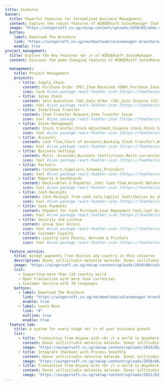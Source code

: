 ```yaml
---
title: Features
banner:
  title: Powerful Features for Streamlined Business Management.
  content: Explore the robust features of WINGERsoft SalesManager that empower you to effortlessly organize, track, and manage sales, purchases, inventory, expenses, and financial records. From automated processes to comprehensive reporting, our solution ensures efficient business management and frees up time for more important tasks.
  image: "https://wingersoft.co.ug/sm/wp-content/uploads/2019/05/wbms-system-logo.png"
  button:
    label: Download The Brochure
    link: "https://wingersoft.co.ug/sm/download/salesmanager-bronchure/"
    enable: true
project_management:
  title: Explore the Key Features <br /> of WINGERsoft SalesManager.
  content: Discover the game-changing features of WINGERsoft SalesManager designed to revolutionize your business operations. From seamless sales tracking to intelligent inventory management, expense tracking, and comprehensive financial reporting, our solution empowers you to maximize efficiency and stay ahead in today's competitive landscape.<br/> Experience the power of streamlined business management with WINGERsoft SalesManager.

  management:
    title: Project Management
    projects:
      - title: Supply Chain
        content: Purchase Order (PO),Item Received (GRN),Purchase Invoice (PI),Record Expenses
        icon: lock #icon package react-feather-icon [https://feathericons.com/]
      - title: Sales Chain
        content: Sale Quotation (SQ),Sale Order (SO),Sale Invoice (SI),Goods Delivery (GD)
        icon: tool #icon package react-feather-icon [https://feathericons.com/]
      - title: Item/Stock Transfer
        content: Item Transfer Request,Item Transfer Issue
        icon: tool #icon package react-feather-icon [https://feathericons.com/]
      - title: Stock Management
        content: Stock transfer,Stock Adjustment,Dispose stock,Stock Consumption
        icon: tool #icon package react-feather-icon [https://feathericons.com/]
      - title: Accounts
        content: Cash Flow,Chart of Accounts,Banking (Cash transfer),Human Resource,Account Balances ,Balance Sheet,Income Statement
        icon: tool #icon package react-feather-icon [https://feathericons.com/]
      - title: Business Settings
        content: Multi -branches,Business restrictions,Multi-currencies,Multi-payment methods,Bank & owner accounts,Exchange rates,Multi-stores/sections
        icon: tool #icon package react-feather-icon [https://feathericons.com/]
      - title: Partners
        content: Customers,Suppliers,Schemes,Providers
        icon: tool #icon package react-feather-icon [https://feathericons.com/]
      - title: Reports & Dashboards
        content: Receivables & Payables ,User Cash Flow,Account Balances,Stock Levels & Values,Sales,Purchase & Expenses,Journals & Ledgers
        icon: tool #icon package react-feather-icon [https://feathericons.com/]
      - title: Cash Receipts
        content: Cash Receipt from cash sale,Capital Contribution by shareholder,Receipt of Loan
        icon: tool #icon package react-feather-icon [https://feathericons.com/]
      - title: Cash Payments
        content: Payment for Cash Purchase,Loan Repayment Cash,Cash Drawing By Owner
        icon: tool #icon package react-feather-icon [https://feathericons.com/]
      - title: Security and License
        content: Group User Access
        icon: tool #icon package react-feather-icon [https://feathericons.com/]
      - title: Customer Loyalty
        content: Loyalty Card Points, Barcode & Printers
        icon: tool #icon package react-feather-icon [https://feathericons.com/]

  feature_service:
    title: Accept payments from devices any country in this universe
    description: Donec sollicitudin molestie malesda. Donec sollitudin molestie malesuada. Mauris pellentesque nec, egestas non nisi. Cras ultricies ligula sed
    image: "https://wingersoft.co.ug/sm/wp-content/uploads/2020/06/sales-invoice-report.png"
    list:
      - Supporting more than 119 country world
      - Open transaction with more than currencies
      - Customer Service with 79 languages
    buttons:
      - label: Download The Brochure
        link: "https://wingersoft.co.ug/sm/download/salesmanager-bronchure/"
        enable: true
      - label: Learn More
        link: "#"
        outline: true
        enable: true
  feature_tab:
    title: A system for every stage <br /> of your business growth
    list:
      - title: Transaction from Anyone with <br /> a world to Anywhere
        content: Donec sollicitudin molestie malesda. Donec sollitudin molestie malesuada. Mauris pellentesque nec, egestas non nisi. Cras ultricies ligula sed
        image: "https://wingersoft.co.ug/sm/wp-content/uploads/2019/05/wbms-system-logo.png"
      - title: Integrate Checkout with Process Smoothly
        content: Donec sollicitudin molestie malesda. Donec sollitudin molestie malesuada. Mauris pellentesque nec, egestas non nisi. Cras ultricies ligula sed
        image: "https://wingersoft.co.ug/sm/wp-content/uploads/2020/06/sales-order-report.png"
      - title: Transaction from Anyone with <br /> a world to Anywhere
        content: Donec sollicitudin molestie malesda. Donec sollitudin molestie malesuada. Mauris pellentesque nec, egestas non nisi. Cras ultricies ligula sed
        image: "https://wingersoft.co.ug/sm/wp-content/uploads/2021/03/Flyer-EFRIS-SM.png"
---
```

